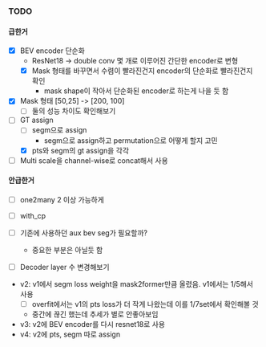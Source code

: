### TODO
#### 급한거
- [x] BEV encoder 단순화
	- ResNet18 -> double conv 몇 개로 이루어진 간단한 encoder로 변형
	- [x] Mask 형태를 바꾸면서 수렴이 빨라진건지 encoder의 단순화로 빨라진건지 확인
		- mask shape이 작아서 단순화된 encoder로 하는게 나을 듯 함
- [x] Mask 형태 [50,25] -> [200, 100]
	- [ ] 둘의 성능 차이도 확인해보기
- [ ] GT assign
	- [ ] segm으로 assign
		- segm으로 assign하고 permutation으로 어떻게 할지 고민
	- [x] pts와 segm의 gt assign을 각각
- [ ] Multi scale을 channel-wise로 concat해서 사용
#### 안급한거
- [ ] one2many 2 이상 가능하게
- [ ] with_cp
- [ ] 기존에 사용하던 aux bev seg가 필요할까?
	- 중요한 부분은 아닐듯 함
- [ ] Decoder layer 수 변경해보기


- v2: v1에서 segm loss weight을 mask2former만큼 올렸음. v1에서는 1/5해서 사용
	- [ ] overfit에서는 v1의 pts loss가 더 작게 나왔는데 이를 1/7set에서 확인해볼 것
	- 중간에 끊긴 했는데 추세가 별로 안좋아보임
- v3: v2에 BEV encoder를 다시 resnet18로 사용
- v4: v2에 pts, segm 따로 assign